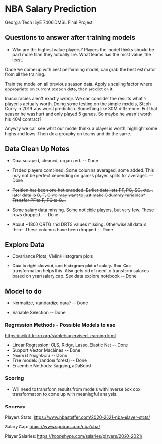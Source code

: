 # NBA Salary Prediction

Georgia Tech ISyE 7406 DMSL Final Project

## Questions to answer after training models

* Who are the highest value players?  Players the model thinks should be paid more than they actually are.  What teams has the most value, the least.  

Once we come up with best performing model, can grab the best estimator from all the training.

Train the model on all previous season data.  Apply a scaling factor where appropriate on current season data, then predict on it.  

Inaccuracies aren't exactly *wrong*.  We can consider the results what a player is actually worth.  Doing some testing on the simple models, Steph Curry in 2019 was worst prediction.  Something like 30M difference.  But that season he was hurt and only played 5 games.  So maybe he wasn't worth his 40M contract?  

Anyway we can see what our model thinks a player is worth, highlight some highs and lows.  Then do a groupby on teams and do the same.   

## Data Clean Up Notes

* Data scraped, cleaned, organized. -- Done

* Traded players combined.  Some columns averaged, some added.  This may not be perfect depending on games played splits for averages.  -- Done

* ~~Position has been one hot encoded.  Earlier data lists PF, PG, SG, etc...  later data is G, F, C we may want to just make 3 dummy variables?  Transfer PF to F, PG to G...~~

* Some salary data missing.  Some noticible players, but very few.  These rows dropped. -- Done

* About ~1800 ORTG and DRTG values missing.  Otherwise all data is there.  These columns have been dropped -- Done

## Explore Data

* Covariance Plots, Violin/Histogram plots

* Data is right skewed, see histogram plot of salary. Box-Cox transformation helps this.  Also gets rid of need to transform salaries based on year/salary cap.  See data explore notebook -- Done

## Model to do

* Normalize, standardize data? -- Done

* Variable Selection -- Done

### Regression Methods - Possible Models to use

https://scikit-learn.org/stable/supervised_learning.html

* Linear Regression: OLS, Ridge, Lasso, Elastic Net -- Done
* Support Vector Machines -- Done
* Nearest Neighbors -- Done
* Tree models (random forest) -- Done
* Ensemble Methods: Bagging, aDaBoost

### Scoring

* Will need to transform results from models with inverse box cox transformation to come up with meaningful analysis.

### Sources

Players Stats:
https://www.nbastuffer.com/2020-2021-nba-player-stats/

Salary Cap:
https://www.spotrac.com/nba/cba/

Player Salaries:
https://hoopshype.com/salaries/players/2020-2021/

